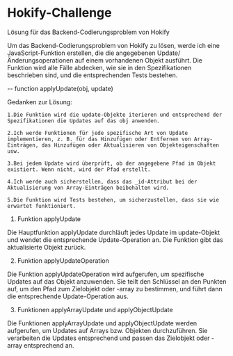 # Hokify-Challenge

Lösung für das Backend-Codierungsproblem von Hokify

Um das Backend-Codierungsproblem von Hokify zu lösen, werde ich eine JavaScript-Funktion erstellen, die die angegebenen Update/Änderungsoperationen auf einem vorhandenen Objekt ausführt. Die Funktion wird alle Fälle abdecken, wie sie in den Spezifikationen beschrieben sind, und die entsprechenden Tests bestehen.

-- function applyUpdate(obj, update)

Gedanken zur Lösung:

    1.Die Funktion wird die update-Objekte iterieren und entsprechend der Spezifikationen die Updates auf das obj anwenden.

    2.Ich werde Funktionen für jede spezifische Art von Update implementieren, z. B. für das Hinzufügen oder Entfernen von Array-Einträgen, das Hinzufügen oder Aktualisieren von Objekteigenschaften usw.

    3.Bei jedem Update wird überprüft, ob der angegebene Pfad im Objekt existiert. Wenn nicht, wird der Pfad erstellt.

    4.Ich werde auch sicherstellen, dass das _id-Attribut bei der Aktualisierung von Array-Einträgen beibehalten wird.

    5.Die Funktion wird Tests bestehen, um sicherzustellen, dass sie wie erwartet funktioniert.

1. Funktion applyUpdate

Die Hauptfunktion applyUpdate durchläuft jedes Update im update-Objekt und wendet die entsprechende Update-Operation an. Die Funktion gibt das aktualisierte Objekt zurück.

2. Funktion applyUpdateOperation

Die Funktion applyUpdateOperation wird aufgerufen, um spezifische Updates auf das Objekt anzuwenden. Sie teilt den Schlüssel an den Punkten auf, um den Pfad zum Zielobjekt oder -array zu bestimmen, und führt dann die entsprechende Update-Operation aus.

3. Funktionen applyArrayUpdate und applyObjectUpdate

Die Funktionen applyArrayUpdate und applyObjectUpdate werden aufgerufen, um Updates auf Arrays bzw. Objekten durchzuführen. Sie verarbeiten die Updates entsprechend und passen das Zielobjekt oder -array entsprechend an.

